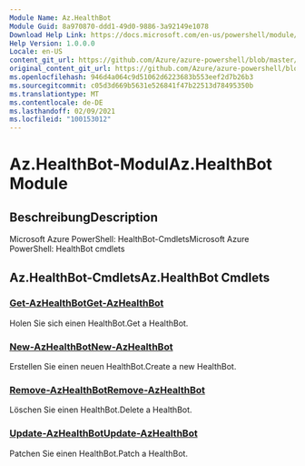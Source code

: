 ```yaml
---
Module Name: Az.HealthBot
Module Guid: 8a970870-ddd1-49d0-9886-3a92149e1078
Download Help Link: https://docs.microsoft.com/en-us/powershell/module/az.healthbot
Help Version: 1.0.0.0
Locale: en-US
content_git_url: https://github.com/Azure/azure-powershell/blob/master/src/HealthBot/help/Az.HealthBot.md
original_content_git_url: https://github.com/Azure/azure-powershell/blob/master/src/HealthBot/help/Az.HealthBot.md
ms.openlocfilehash: 946d4a064c9d51062d6223683b553eef2d7b26b3
ms.sourcegitcommit: c05d3d669b5631e526841f47b22513d78495350b
ms.translationtype: MT
ms.contentlocale: de-DE
ms.lasthandoff: 02/09/2021
ms.locfileid: "100153012"
---
```

# <span data-ttu-id="14e3e-101">Az.HealthBot-Modul</span><span class="sxs-lookup"><span data-stu-id="14e3e-101">Az.HealthBot Module</span></span>
## <span data-ttu-id="14e3e-102">Beschreibung</span><span class="sxs-lookup"><span data-stu-id="14e3e-102">Description</span></span>
<span data-ttu-id="14e3e-103">Microsoft Azure PowerShell: HealthBot-Cmdlets</span><span class="sxs-lookup"><span data-stu-id="14e3e-103">Microsoft Azure PowerShell: HealthBot cmdlets</span></span>

## <span data-ttu-id="14e3e-104">Az.HealthBot-Cmdlets</span><span class="sxs-lookup"><span data-stu-id="14e3e-104">Az.HealthBot Cmdlets</span></span>
### [<span data-ttu-id="14e3e-105">Get-AzHealthBot</span><span class="sxs-lookup"><span data-stu-id="14e3e-105">Get-AzHealthBot</span></span>](Get-AzHealthBot.md)
<span data-ttu-id="14e3e-106">Holen Sie sich einen HealthBot.</span><span class="sxs-lookup"><span data-stu-id="14e3e-106">Get a HealthBot.</span></span>

### [<span data-ttu-id="14e3e-107">New-AzHealthBot</span><span class="sxs-lookup"><span data-stu-id="14e3e-107">New-AzHealthBot</span></span>](New-AzHealthBot.md)
<span data-ttu-id="14e3e-108">Erstellen Sie einen neuen HealthBot.</span><span class="sxs-lookup"><span data-stu-id="14e3e-108">Create a new HealthBot.</span></span>

### [<span data-ttu-id="14e3e-109">Remove-AzHealthBot</span><span class="sxs-lookup"><span data-stu-id="14e3e-109">Remove-AzHealthBot</span></span>](Remove-AzHealthBot.md)
<span data-ttu-id="14e3e-110">Löschen Sie einen HealthBot.</span><span class="sxs-lookup"><span data-stu-id="14e3e-110">Delete a HealthBot.</span></span>

### [<span data-ttu-id="14e3e-111">Update-AzHealthBot</span><span class="sxs-lookup"><span data-stu-id="14e3e-111">Update-AzHealthBot</span></span>](Update-AzHealthBot.md)
<span data-ttu-id="14e3e-112">Patchen Sie einen HealthBot.</span><span class="sxs-lookup"><span data-stu-id="14e3e-112">Patch a HealthBot.</span></span>


